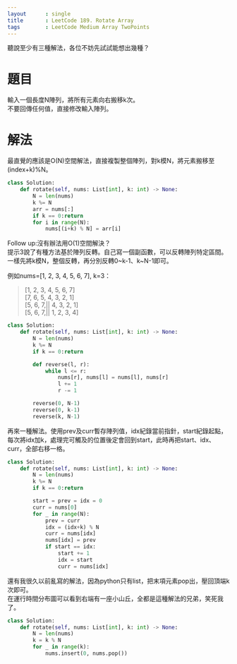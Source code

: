 ```yaml
---
layout      : single
title       : LeetCode 189. Rotate Array
tags 		: LeetCode Medium Array TwoPoints
---
```

聽說至少有三種解法，各位不妨先試試能想出幾種？

# 題目
輸入一個長度N陣列，將所有元素向右搬移k次。  
不要回傳任何值，直接修改輸入陣列。

# 解法
最直覺的應該是O(N)空間解法，直接複製整個陣列，對k模N，將元素搬移至(index+k)%N。

```python
class Solution:
    def rotate(self, nums: List[int], k: int) -> None:
        N = len(nums)
        k %= N
        arr = nums[:]
        if k == 0:return
        for i in range(N):
            nums[(i+k) % N] = arr[i]
```

Follow up:沒有辦法用O(1)空間解決？  
提示3說了有種方法基於陣列反轉。自己寫一個副函數，可以反轉陣列特定區間。一樣先將k模N，整個反轉，再分別反轉0~k-1、k~N-1即可。  

例如nums=[1, 2, 3, 4, 5, 6, 7], k=3：
> [1, 2, 3, 4, 5, 6, 7]  
[7, 6, 5, 4, 3, 2, 1]  
[5, 6, 7,|| 4, 3, 2, 1]  
[5, 6, 7,|| 1, 2, 3, 4]

```python
class Solution:
    def rotate(self, nums: List[int], k: int) -> None:
        N = len(nums)
        k %= N
        if k == 0:return 

        def reverse(l, r):
            while l <= r:
                nums[r], nums[l] = nums[l], nums[r]
                l += 1
                r -= 1

        reverse(0, N-1)
        reverse(0, k-1)
        reverse(k, N-1)
```

再來一種解法。使用prev及curr暫存陣列值，idx紀錄當前指針，start紀錄起點，每次將idx加k，處理完可觸及的位置後定會回到start，此時再把start、idx、curr，全部右移一格。

```python
class Solution:
    def rotate(self, nums: List[int], k: int) -> None:
        N = len(nums)
        k %= N
        if k == 0:return

        start = prev = idx = 0
        curr = nums[0]
        for _ in range(N):
            prev = curr
            idx = (idx+k) % N
            curr = nums[idx]
            nums[idx] = prev
            if start == idx:
                start += 1
                idx = start
                curr = nums[idx]
```

還有我很久以前亂寫的解法，因為python只有list，把末項元素pop出，壓回頂端k次即可。  
在運行時間分布圖可以看到右端有一座小山丘，全都是這種解法的兄弟，笑死我了。

```python
class Solution:
    def rotate(self, nums: List[int], k: int) -> None:
        N = len(nums)
        k = k % N
        for _ in range(k):
            nums.insert(0, nums.pop())
```